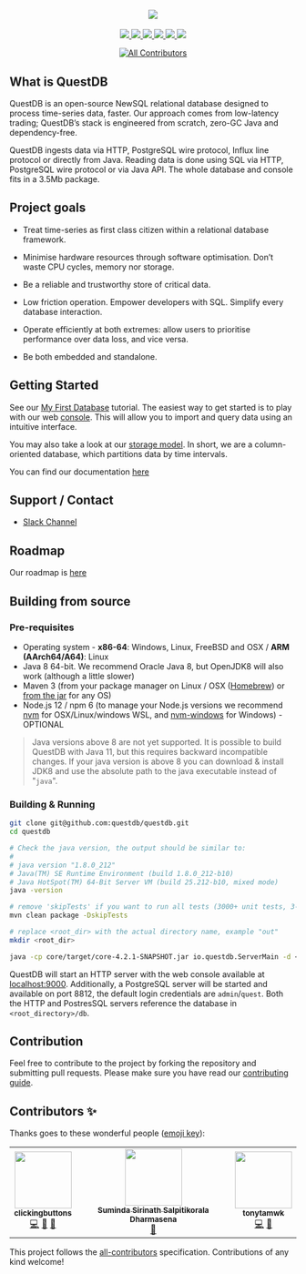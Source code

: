 <h4 align="center">
  <img src="https://raw.githubusercontent.com/questdb/questdb/master/ui/assets/images/logo-readme.jpg"/>
</h4>

<p align="center">
  <a href="https://github.com/questdb/questdb/blob/master/LICENSE.txt">
    <img src="https://img.shields.io/github/license/questdb/questdb" />
  </a>
  <a href="https://www.codacy.com/app/bluestreak/nfsdb">
    <img src="https://api.codacy.com/project/badge/grade/83c6250bd9fc45a98c12c191af710754" />
  </a>
  <a href="https://circleci.com/gh/questdb/questdb">
    <img src="https://img.shields.io/circleci/build/github/questdb/questdb/master?token=c019f9fac8d84c0fa4896447d6073504a830e099" />
  </a>
  <a href="https://github.com/questdb/questdb/releases/download/4.2.0/questdb-4.2.0-bin.tar.gz">
    <img src="https://img.shields.io/github/downloads/questdb/questdb/total" />
  </a>
  <a href="https://search.maven.org/search?q=g:org.questdb">
    <img src="https://img.shields.io/maven-central/v/org.questdb/core" />
  </a>
  <a href="https://serieux-saucisson-79115.herokuapp.com/">
    <img src="https://serieux-saucisson-79115.herokuapp.com/badge.svg" />
  </a>
</p>

<div align="center">

<!-- ALL-CONTRIBUTORS-BADGE:START - Do not remove or modify this section -->
[![All Contributors](https://img.shields.io/badge/all_contributors-3-orange.svg?style=flat-square)](#contributors-)
<!-- ALL-CONTRIBUTORS-BADGE:END -->
</div>

## What is QuestDB

QuestDB is an open-source NewSQL relational database designed to process
time-series data, faster. Our approach comes from low-latency trading; QuestDB’s
stack is engineered from scratch, zero-GC Java and dependency-free.

QuestDB ingests data via HTTP, PostgreSQL wire protocol, Influx line protocol or
directly from Java. Reading data is done using SQL via HTTP, PostgreSQL wire
protocol or via Java API. The whole database and console fits in a 3.5Mb
package.

## Project goals

- Treat time-series as first class citizen within a relational database
  framework.

- Minimise hardware resources through software optimisation. Don’t waste CPU
  cycles, memory nor storage.

- Be a reliable and trustworthy store of critical data.

- Low friction operation. Empower developers with SQL. Simplify every database
  interaction.

- Operate efficiently at both extremes: allow users to prioritise performance
  over data loss, and vice versa.

- Be both embedded and standalone.

## Getting Started

See our [My First Database](https://www.questdb.io/docs/myFirstDatabase)
tutorial. The easiest way to get started is to play with our web
[console](https://www.questdb.io/docs/usingWebConsole). This will allow you to
import and query data using an intuitive interface.

You may also take a look at our
[storage model](https://www.questdb.io/docs/storageModel). In short, we are a
column-oriented database, which partitions data by time intervals.

You can find our documentation
[here](https://www.questdb.io/docs/documentationOverview)

## Support / Contact

- [Slack Channel](https://join.slack.com/t/questdb/shared_invite/enQtNzk4Nzg4Mjc2MTE2LTEzZThjMzliMjUzMTBmYzVjYWNmM2UyNWJmNDdkMDYyZmE0ZDliZTQxN2EzNzk5MDE3Zjc1ZmJiZmFiZTIwMGY)

## Roadmap

Our roadmap is [here](https://github.com/questdb/questdb/projects/2)

## Building from source

### Pre-requisites

- Operating system - **x86-64**: Windows, Linux, FreeBSD and OSX / **ARM
  (AArch64/A64)**: Linux
- Java 8 64-bit. We recommend Oracle Java 8, but OpenJDK8 will also work
  (although a little slower)
- Maven 3 (from your package manager on Linux / OSX
  ([Homebrew](https://github.com/Homebrew/brew)) or
  [from the jar](https://maven.apache.org/install.html) for any OS)
- Node.js 12 / npm 6 (to manage your Node.js versions we recommend
  [nvm](https://github.com/nvm-sh/nvm) for OSX/Linux/windows WSL, and
  [nvm-windows](https://github.com/coreybutler/nvm-windows) for Windows) -
  OPTIONAL

> Java versions above 8 are not yet supported. It is possible to build QuestDB
> with Java 11, but this requires backward incompatible changes. If your java
> version is above 8 you can download & install JDK8 and use the absolute path
> to the java executable instead of "`java`".

### Building & Running

```bash
git clone git@github.com:questdb/questdb.git
cd questdb

# Check the java version, the output should be similar to:
#
# java version "1.8.0_212"
# Java(TM) SE Runtime Environment (build 1.8.0_212-b10)
# Java HotSpot(TM) 64-Bit Server VM (build 25.212-b10, mixed mode)
java -version

# remove 'skipTests' if you want to run all tests (3000+ unit tests, 3-5 mins)
mvn clean package -DskipTests

# replace <root_dir> with the actual directory name, example "out"
mkdir <root_dir>

java -cp core/target/core-4.2.1-SNAPSHOT.jar io.questdb.ServerMain -d <root_dir>
```

QuestDB will start an HTTP server with the web console available at
[localhost:9000](http://localhost:9000). Additionally, a PostgreSQL server will
be started and available on port 8812, the default login credentials are
`admin`/`quest`. Both the HTTP and PostresSQL servers reference the database in
`<root_directory>/db`.

## Contribution

Feel free to contribute to the project by forking the repository and submitting
pull requests. Please make sure you have read our
[contributing guide](https://github.com/questdb/questdb/blob/master/CONTRIBUTING.md).

## Contributors ✨

Thanks goes to these wonderful people
([emoji key](https://allcontributors.org/docs/en/emoji-key)):

<!-- ALL-CONTRIBUTORS-LIST:START - Do not remove or modify this section -->
<!-- prettier-ignore-start -->
<!-- markdownlint-disable -->
<table>
  <tr>
    <td align="center"><a href="https://github.com/clickingbuttons"><img src="https://avatars1.githubusercontent.com/u/43246297?v=4" width="100px;" alt=""/><br /><sub><b>clickingbuttons</b></sub></a><br /><a href="https://github.com/questdb/questdb/commits?author=clickingbuttons" title="Code">💻</a> <a href="#ideas-clickingbuttons" title="Ideas, Planning, & Feedback">🤔</a> <a href="#userTesting-clickingbuttons" title="User Testing">📓</a></td>
    <td align="center"><a href="http://sirinath.com/"><img src="https://avatars2.githubusercontent.com/u/637415?v=4" width="100px;" alt=""/><br /><sub><b>Suminda Sirinath Salpitikorala Dharmasena</b></sub></a><br /><a href="#ideas-sirinath" title="Ideas, Planning, & Feedback">🤔</a></td>
    <td align="center"><a href="https://github.com/tonytamwk"><img src="https://avatars2.githubusercontent.com/u/20872271?v=4" width="100px;" alt=""/><br /><sub><b>tonytamwk</b></sub></a><br /><a href="https://github.com/questdb/questdb/commits?author=tonytamwk" title="Code">💻</a> <a href="#userTesting-tonytamwk" title="User Testing">📓</a></td>
  </tr>
</table>

<!-- markdownlint-enable -->
<!-- prettier-ignore-end -->
<!-- ALL-CONTRIBUTORS-LIST:END -->

This project follows the
[all-contributors](https://github.com/all-contributors/all-contributors)
specification. Contributions of any kind welcome!
